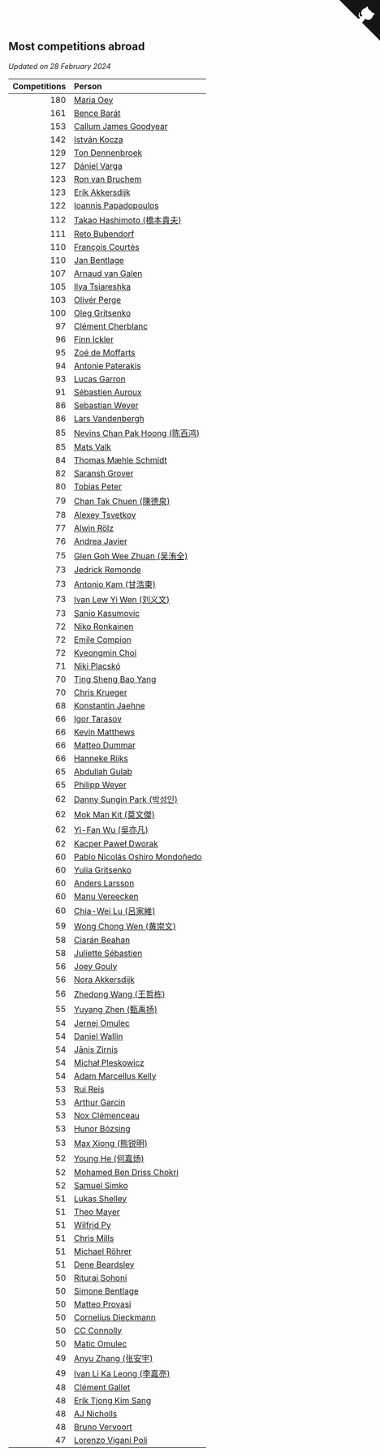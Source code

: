## Most competitions abroad

*Updated on 28 February 2024*

| Competitions | Person |
| ---: | :--- |
| 180 | [Maria Oey](https://www.worldcubeassociation.org/persons/2007OEYM01) |
| 161 | [Bence Barát](https://www.worldcubeassociation.org/persons/2008BARA01) |
| 153 | [Callum James Goodyear](https://www.worldcubeassociation.org/persons/2012GOOD02) |
| 142 | [István Kocza](https://www.worldcubeassociation.org/persons/2005KOCZ01) |
| 129 | [Ton Dennenbroek](https://www.worldcubeassociation.org/persons/2003DENN01) |
| 127 | [Dániel Varga](https://www.worldcubeassociation.org/persons/2008VARG01) |
| 123 | [Ron van Bruchem](https://www.worldcubeassociation.org/persons/2003BRUC01) |
| 123 | [Erik Akkersdijk](https://www.worldcubeassociation.org/persons/2005AKKE01) |
| 122 | [Ioannis Papadopoulos](https://www.worldcubeassociation.org/persons/2013PAPA01) |
| 112 | [Takao Hashimoto (橋本貴夫)](https://www.worldcubeassociation.org/persons/2007HASH01) |
| 111 | [Reto Bubendorf](https://www.worldcubeassociation.org/persons/2012BUBE01) |
| 110 | [François Courtès](https://www.worldcubeassociation.org/persons/2008COUR01) |
| 110 | [Jan Bentlage](https://www.worldcubeassociation.org/persons/2010BENT01) |
| 107 | [Arnaud van Galen](https://www.worldcubeassociation.org/persons/2006GALE01) |
| 105 | [Ilya Tsiareshka](https://www.worldcubeassociation.org/persons/2012TERE01) |
| 103 | [Olivér Perge](https://www.worldcubeassociation.org/persons/2007PERG01) |
| 100 | [Oleg Gritsenko](https://www.worldcubeassociation.org/persons/2011GRIT01) |
| 97 | [Clément Cherblanc](https://www.worldcubeassociation.org/persons/2014CHER05) |
| 96 | [Finn Ickler](https://www.worldcubeassociation.org/persons/2012ICKL01) |
| 95 | [Zoé de Moffarts](https://www.worldcubeassociation.org/persons/2010MOFF02) |
| 94 | [Antonie Paterakis](https://www.worldcubeassociation.org/persons/2012PATE01) |
| 93 | [Lucas Garron](https://www.worldcubeassociation.org/persons/2006GARR01) |
| 91 | [Sébastien Auroux](https://www.worldcubeassociation.org/persons/2008AURO01) |
| 86 | [Sebastian Weyer](https://www.worldcubeassociation.org/persons/2010WEYE02) |
| 86 | [Lars Vandenbergh](https://www.worldcubeassociation.org/persons/2003VAND01) |
| 85 | [Nevins Chan Pak Hoong (陈百鸿)](https://www.worldcubeassociation.org/persons/2010CHAN20) |
| 85 | [Mats Valk](https://www.worldcubeassociation.org/persons/2007VALK01) |
| 84 | [Thomas Mæhle Schmidt](https://www.worldcubeassociation.org/persons/2013SCHM02) |
| 82 | [Saransh Grover](https://www.worldcubeassociation.org/persons/2014GROV01) |
| 80 | [Tobias Peter](https://www.worldcubeassociation.org/persons/2014PETE03) |
| 79 | [Chan Tak Chuen (陳德泉)](https://www.worldcubeassociation.org/persons/2007CHUE01) |
| 78 | [Alexey Tsvetkov](https://www.worldcubeassociation.org/persons/2017TSVE02) |
| 77 | [Alwin Rölz](https://www.worldcubeassociation.org/persons/2016ROLZ01) |
| 76 | [Andrea Javier](https://www.worldcubeassociation.org/persons/2010JAVI01) |
| 75 | [Glen Goh Wee Zhuan (吴洧全)](https://www.worldcubeassociation.org/persons/2015ZHUA01) |
| 73 | [Jedrick Remonde](https://www.worldcubeassociation.org/persons/2008REMO01) |
| 73 | [Antonio Kam (甘浩東)](https://www.worldcubeassociation.org/persons/2017TUNG13) |
| 73 | [Ivan Lew Yi Wen (刘义文)](https://www.worldcubeassociation.org/persons/2012WENI01) |
| 73 | [Sanio Kasumovic](https://www.worldcubeassociation.org/persons/2009KASU01) |
| 72 | [Niko Ronkainen](https://www.worldcubeassociation.org/persons/2010RONK01) |
| 72 | [Emile Compion](https://www.worldcubeassociation.org/persons/2007COMP01) |
| 72 | [Kyeongmin Choi](https://www.worldcubeassociation.org/persons/2017CHOI07) |
| 71 | [Niki Placskó](https://www.worldcubeassociation.org/persons/2008PLAC01) |
| 70 | [Ting Sheng Bao Yang](https://www.worldcubeassociation.org/persons/2008BAOY01) |
| 70 | [Chris Krueger](https://www.worldcubeassociation.org/persons/2006KRUE01) |
| 68 | [Konstantin Jaehne](https://www.worldcubeassociation.org/persons/2015JAEH01) |
| 66 | [Igor Tarasov](https://www.worldcubeassociation.org/persons/2016TARA04) |
| 66 | [Kevin Matthews](https://www.worldcubeassociation.org/persons/2010MATT02) |
| 66 | [Matteo Dummar](https://www.worldcubeassociation.org/persons/2017DUMM01) |
| 66 | [Hanneke Rijks](https://www.worldcubeassociation.org/persons/2008RIJK01) |
| 65 | [Abdullah Gulab](https://www.worldcubeassociation.org/persons/2014GULA02) |
| 65 | [Philipp Weyer](https://www.worldcubeassociation.org/persons/2010WEYE01) |
| 62 | [Danny Sungin Park (박성인)](https://www.worldcubeassociation.org/persons/2015PARK13) |
| 62 | [Mok Man Kit (莫文傑)](https://www.worldcubeassociation.org/persons/2009KITM01) |
| 62 | [Yi-Fan Wu (吳亦凡)](https://www.worldcubeassociation.org/persons/2010WUIF01) |
| 62 | [Kacper Paweł Dworak](https://www.worldcubeassociation.org/persons/2020DWOR01) |
| 60 | [Pablo Nicolás Oshiro Mondoñedo](https://www.worldcubeassociation.org/persons/2010MOND01) |
| 60 | [Yulia Gritsenko](https://www.worldcubeassociation.org/persons/2012SIDO01) |
| 60 | [Anders Larsson](https://www.worldcubeassociation.org/persons/2003LARS01) |
| 60 | [Manu Vereecken](https://www.worldcubeassociation.org/persons/2010VERE01) |
| 60 | [Chia-Wei Lu (呂家維)](https://www.worldcubeassociation.org/persons/2007LUCH01) |
| 59 | [Wong Chong Wen (黄崇文)](https://www.worldcubeassociation.org/persons/2014WENW01) |
| 58 | [Ciarán Beahan](https://www.worldcubeassociation.org/persons/2012BEAH01) |
| 58 | [Juliette Sébastien](https://www.worldcubeassociation.org/persons/2014SEBA01) |
| 56 | [Joey Gouly](https://www.worldcubeassociation.org/persons/2007GOUL01) |
| 56 | [Nora Akkersdijk](https://www.worldcubeassociation.org/persons/2009CHRI03) |
| 56 | [Zhedong Wang (王哲栋)](https://www.worldcubeassociation.org/persons/2015WANG83) |
| 55 | [Yuyang Zhen (甄禹扬)](https://www.worldcubeassociation.org/persons/2013ZHEN11) |
| 54 | [Jernej Omulec](https://www.worldcubeassociation.org/persons/2010OMUL01) |
| 54 | [Daniel Wallin](https://www.worldcubeassociation.org/persons/2013WALL03) |
| 54 | [Jānis Zirnis](https://www.worldcubeassociation.org/persons/2013ZIRN01) |
| 54 | [Michał Pleskowicz](https://www.worldcubeassociation.org/persons/2009PLES01) |
| 54 | [Adam Marcellus Kelly](https://www.worldcubeassociation.org/persons/2016KELL10) |
| 53 | [Rui Reis](https://www.worldcubeassociation.org/persons/2015REIS02) |
| 53 | [Arthur Garcin](https://www.worldcubeassociation.org/persons/2014GARC27) |
| 53 | [Nox Clémenceau](https://www.worldcubeassociation.org/persons/2015CLEM03) |
| 53 | [Hunor Bózsing](https://www.worldcubeassociation.org/persons/2009BOZS01) |
| 53 | [Max Xiong (熊锐明)](https://www.worldcubeassociation.org/persons/2015XION03) |
| 52 | [Young He (何嘉炀)](https://www.worldcubeassociation.org/persons/2014HEYO01) |
| 52 | [Mohamed Ben Driss Chokri](https://www.worldcubeassociation.org/persons/2015CHOK01) |
| 52 | [Samuel Simko](https://www.worldcubeassociation.org/persons/2016SIMK01) |
| 51 | [Lukas Shelley](https://www.worldcubeassociation.org/persons/2016SHEL03) |
| 51 | [Theo Mayer](https://www.worldcubeassociation.org/persons/2012MAYE01) |
| 51 | [Wilfrid Py](https://www.worldcubeassociation.org/persons/2016PYWI01) |
| 51 | [Chris Mills](https://www.worldcubeassociation.org/persons/2014MILL04) |
| 51 | [Michael Röhrer](https://www.worldcubeassociation.org/persons/2009ROHR01) |
| 51 | [Dene Beardsley](https://www.worldcubeassociation.org/persons/2009BEAR01) |
| 50 | [Rituraj Sohoni](https://www.worldcubeassociation.org/persons/2012SOHO01) |
| 50 | [Simone Bentlage](https://www.worldcubeassociation.org/persons/2014OHLE01) |
| 50 | [Matteo Provasi](https://www.worldcubeassociation.org/persons/2009PROV01) |
| 50 | [Cornelius Dieckmann](https://www.worldcubeassociation.org/persons/2009DIEC01) |
| 50 | [CC Connolly](https://www.worldcubeassociation.org/persons/2017CONN04) |
| 50 | [Matic Omulec](https://www.worldcubeassociation.org/persons/2010OMUL02) |
| 49 | [Anyu Zhang (张安宇)](https://www.worldcubeassociation.org/persons/2012ZHAN08) |
| 49 | [Ivan Li Ka Leong (李嘉亮)](https://www.worldcubeassociation.org/persons/2015LEON02) |
| 48 | [Clément Gallet](https://www.worldcubeassociation.org/persons/2004GALL02) |
| 48 | [Erik Tjong Kim Sang](https://www.worldcubeassociation.org/persons/2018SANG01) |
| 48 | [AJ Nicholls](https://www.worldcubeassociation.org/persons/2015NICH04) |
| 48 | [Bruno Vervoort](https://www.worldcubeassociation.org/persons/2011VERV01) |
| 47 | [Lorenzo Vigani Poli](https://www.worldcubeassociation.org/persons/2007POLI01) |


<a href="https://github.com/jonatanklosko/wca_statistics" class="github-corner" aria-label="View source on Github"><svg width="80" height="80" viewBox="0 0 250 250" style="fill:#151513; color:#fff; position: absolute; top: 0; border: 0; right: 0;" aria-hidden="true"><path d="M0,0 L115,115 L130,115 L142,142 L250,250 L250,0 Z"></path><path d="M128.3,109.0 C113.8,99.7 119.0,89.6 119.0,89.6 C122.0,82.7 120.5,78.6 120.5,78.6 C119.2,72.0 123.4,76.3 123.4,76.3 C127.3,80.9 125.5,87.3 125.5,87.3 C122.9,97.6 130.6,101.9 134.4,103.2" fill="currentColor" style="transform-origin: 130px 106px;" class="octo-arm"></path><path d="M115.0,115.0 C114.9,115.1 118.7,116.5 119.8,115.4 L133.7,101.6 C136.9,99.2 139.9,98.4 142.2,98.6 C133.8,88.0 127.5,74.4 143.8,58.0 C148.5,53.4 154.0,51.2 159.7,51.0 C160.3,49.4 163.2,43.6 171.4,40.1 C171.4,40.1 176.1,42.5 178.8,56.2 C183.1,58.6 187.2,61.8 190.9,65.4 C194.5,69.0 197.7,73.2 200.1,77.6 C213.8,80.2 216.3,84.9 216.3,84.9 C212.7,93.1 206.9,96.0 205.4,96.6 C205.1,102.4 203.0,107.8 198.3,112.5 C181.9,128.9 168.3,122.5 157.7,114.1 C157.9,116.9 156.7,120.9 152.7,124.9 L141.0,136.5 C139.8,137.7 141.6,141.9 141.8,141.8 Z" fill="currentColor" class="octo-body"></path></svg></a><style>.github-corner:hover .octo-arm{animation:octocat-wave 560ms ease-in-out}@keyframes octocat-wave{0%,100%{transform:rotate(0)}20%,60%{transform:rotate(-25deg)}40%,80%{transform:rotate(10deg)}}@media (max-width:500px){.github-corner:hover .octo-arm{animation:none}.github-corner .octo-arm{animation:octocat-wave 560ms ease-in-out}}</style>
